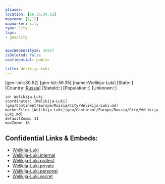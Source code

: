 ```yaml
---
aliases: 
location: [56.35,30.52]
mapzoom: [7,12] 
mapmarker: city 
type: City
tags:
- geo/City


SpocWebEntityId: 35527
isDeleted: false
confidential: public

title: Welikija-Luki
---
```

[geo-lon::30.52]
[geo-lat::56.35]
[name::Welikija-Luki]
[State::]
[Country::[Russia](geo/Continent/Europe/Russia.md)]
[StateId::]
[Population::]
[Unknown::]


```leaflet
id: Welikija-Luki
coordinates: [Welikija-Luki](geo/Continent/Europe/Russia/City/Welikija-Luki.md)
markerFile: [Welikija-Luki](geo/Continent/Europe/Russia/City/Welikija-Luki.md)
defaultZoom: 11 
maxZoom: 18
```


## Confidential Links & Embeds: 
- [Welikija-Luki](../../../../../../_public/geo/Continent/Europe/Russia/City/Welikija-Luki.md) 
- [Welikija-Luki.internal](../../../../../../_internal/geo/Continent/Europe/Russia/City/Welikija-Luki.internal.md) 
- [Welikija-Luki.protect](../../../../../../_protect/geo/Continent/Europe/Russia/City/Welikija-Luki.protect.md) 
- [Welikija-Luki.private](../../../../../../_private/geo/Continent/Europe/Russia/City/Welikija-Luki.private.md) 
- [Welikija-Luki.personal](../../../../../../_personal/geo/Continent/Europe/Russia/City/Welikija-Luki.personal.md) 
- [Welikija-Luki.secret](../../../../../../_secret/geo/Continent/Europe/Russia/City/Welikija-Luki.secret.md) 

